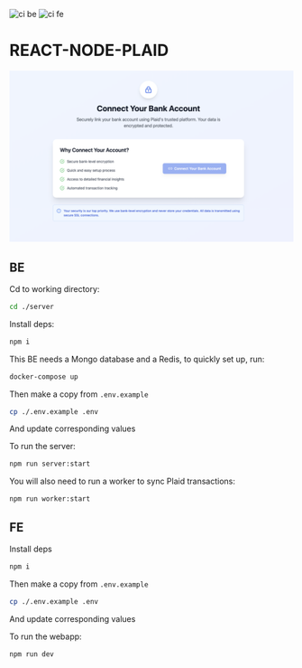 ![ci be](https://github.com/stewie1520/react-node-plaid/actions/workflows/ci-be.yml/badge.svg)
![ci fe](https://github.com/stewie1520/react-node-plaid/actions/workflows/ci-fe.yml/badge.svg)

# REACT-NODE-PLAID

![connect](https://github.com/stewie1520/react-node-plaid/blob/main/assets/connect.png)

## BE

Cd to working directory:

```sh
cd ./server
```

Install deps:

```sh
npm i
```

This BE needs a Mongo database and a Redis, to quickly set up, run:

```sh
docker-compose up
```

Then make a copy from `.env.example`

```sh
cp ./.env.example .env
```

And update corresponding values

To run the server:

```sh
npm run server:start
```

You will also need to run a worker to sync Plaid transactions:

```sh
npm run worker:start
```


## FE

Install deps

```sh
npm i
```

Then make a copy from `.env.example`

```sh
cp ./.env.example .env
```

And update corresponding values

To run the webapp:

```sh
npm run dev
```

